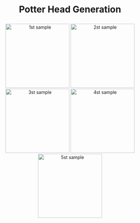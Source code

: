 


# <p align="center"> Potter Head Generation </p>

<p align="center">

<img src=".readme_documents/1.jpg" width=200 alt="1st sample"/>
<img src=".readme_documents/2.jpg" width=200 alt="2st sample"/>
<img src=".readme_documents/3.jpg" width=200 alt="3st sample"/>
<img src=".readme_documents/4.jpg" width=200 alt="4st sample"/>
<img src=".readme_documents/5.jpg" width=200 alt="5st sample"/>
</p>

<p align="center">
